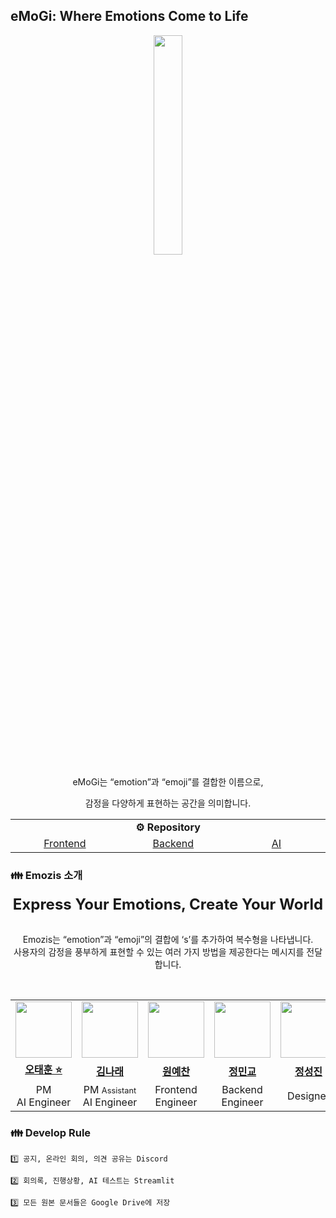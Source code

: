 ## eMoGi: Where Emotions Come to Life

<div align="center">

<img src="https://imgur.com/mFOGQZ6.png" width="30%">
<br>

eMoGi는 “emotion”과 “emoji”를 결합한 이름으로, 

감정을 다양하게 표현하는 공간을 의미합니다.
</div>

<div align="center">
<table>
    <tr align="center">
        <td colspan="3" style="font-weight:bold">⚙️ Repository</td>
    </tr>
    <tr>
        <td align="center" width="200px;">
            <a href="https://github.com/Emozis/eMoGiApp">Frontend</a>
        </td>
        <td align="center" width="200px;">
            <a href="https://github.com/Emozis/server">Backend</a>
        </td>
        <td align="center" width="200px;">
            <a href="https://github.com/Emozis/AI">AI</a>
        </td>
    </tr>
</table>
</div>


### 👪 Emozis 소개

<div align="center">

<div style="font-size:1.5rem; font-weight:bold">
    Express Your Emotions, Create Your World
</div>

<br>

Emozis는 “emotion”과 “emoji”의 결합에 ‘s’를 추가하여 복수형을 나타냅니다. <br>
사용자의 감정을 풍부하게 표현할 수 있는 여러 가지 방법을 제공한다는 메시지를 전달합니다.
</div>

<br>

<div align="center">
<table>
    <tr>
        <td align="center" width="100px;">
            <a href="https://github.com/OHTaEH"><img src="https://avatars.githubusercontent.com/OHTaEH" width="90px"></a>
        </td>
        <td align="center" width="100px;">
            <a href="https://github.com/narae3759"><img src="https://avatars.githubusercontent.com/narae3759" width="90px"></a>
        </td>
        <td align="center" width="100px;">
            <a href="https://github.com/yechan-9208"><img src="https://avatars.githubusercontent.com/yechan-9208" width="90px"></a>
        </td>
        <td align="center" width="100px;">
            <a href="https://github.com/MinkyoDev"><img src="https://avatars.githubusercontent.com/MinkyoDev" width="90px"></a>
        </td>
        <td align="center" width="100px;">
            <a href="https://github.com/MinkyoDev"><img src="https://avatars.githubusercontent.com/cocopg" width="90px"></a>
        </td>
    </tr>
    <tr>
        <td align="center"><a href="https://github.com/OHTaEH"><b>오태훈 ⭐️</b></a> </td>
        <td align="center"><a href="https://github.com/narae3759"><b>김나래</b></a> </td>
        <td align="center"><a href="https://github.com/yechan-9208"><b>원예찬</b></a> </td>
        <td align="center"><a href="https://github.com/MinkyoDev"><b>정민교</b></a> </td>
        <td align="center"><a href="https://github.com/cocopg"><b>정성진</b></a> </td>
    </tr>
    <tr>
        <td align="center">PM<br>AI Engineer</td>
        <td align="center">PM <span style="font-size:0.8rem;">Assistant</span><br>AI Engineer</td>
        <td align="center">Frontend Engineer</td>
        <td align="center">Backend Engineer</td>
        <td align="center">Designer</td>
    </tr>
</table>
</div>

### 👪 Develop Rule

```
1️⃣ 공지, 온라인 회의, 의견 공유는 Discord

2️⃣ 회의록, 진행상황, AI 테스트는 Streamlit

3️⃣ 모든 원본 문서들은 Google Drive에 저장
```

